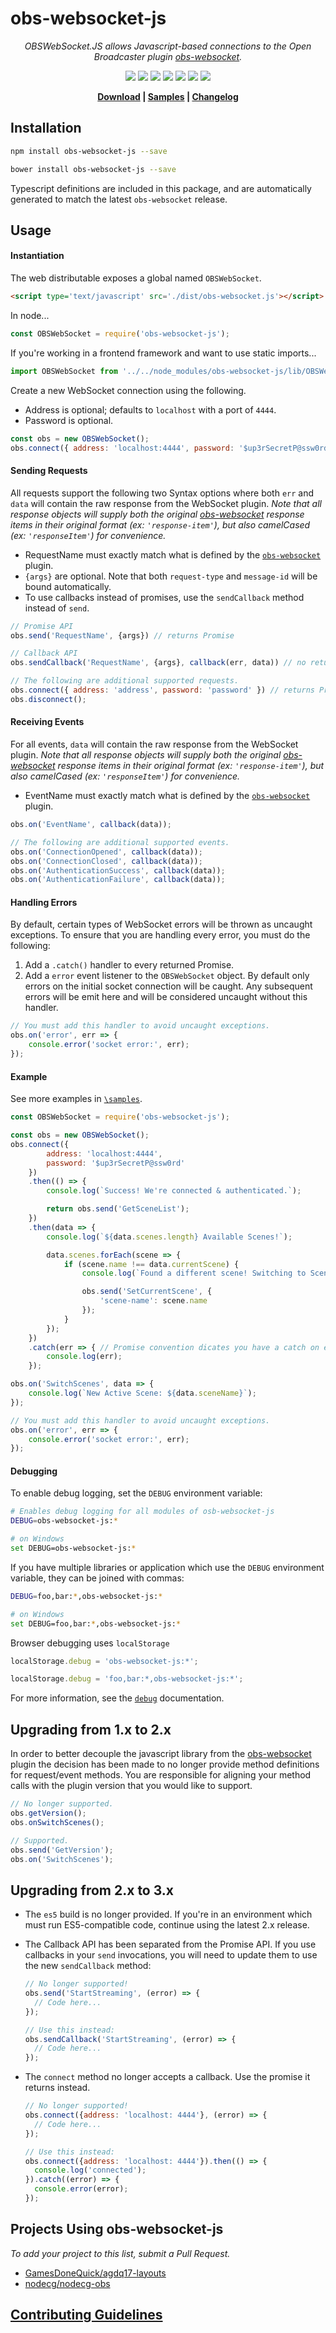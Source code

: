 # obs-websocket-js

<p align="center"><i>
OBSWebSocket.JS allows Javascript-based connections to the Open Broadcaster plugin <a href="https://github.com/Palakis/obs-websocket">obs-websocket</a>.
</i></p>

<p align="center">
  <a href="https://travis-ci.org/haganbmj/obs-websocket-js"><img src="https://img.shields.io/travis/haganbmj/obs-websocket-js/master.svg?style=flat"></a>
  <a href="https://coveralls.io/github/haganbmj/obs-websocket-js?branch=master"><img src="https://coveralls.io/repos/github/haganbmj/obs-websocket-js/badge.svg?branch=master"></a>
  <a href="https://libraries.io/bower/obs-websocket-js"><img src="https://img.shields.io/bower/v/obs-websocket-js.svg?style=flat"></a>
  <a href="https://www.npmjs.com/package/obs-websocket-js"><img src="https://img.shields.io/npm/v/obs-websocket-js.svg?style=flat"></a>
  <a href="https://www.npmjs.com/package/obs-websocket-js"><img src="https://img.shields.io/npm/dt/obs-websocket-js.svg"></a>
  <img src="https://img.shields.io/npm/l/obs-websocket-js.svg">
  <a href="https://greenkeeper.io/"><img src="https://badges.greenkeeper.io/haganbmj/obs-websocket-js.svg"></a>
</p>

<p align="center"><b>
  <a href="https://raw.githubusercontent.com/haganbmj/obs-websocket-js/gh-pages/dist/obs-websocket.js">Download</a> |
  <a href="https://github.com/haganbmj/obs-websocket-js/tree/master/samples">Samples</a> |
  <a href="https://github.com/haganbmj/obs-websocket-js/blob/gh-pages/CHANGELOG.md">Changelog</a>
</b></p>

## Installation

```sh
npm install obs-websocket-js --save

bower install obs-websocket-js --save
```

Typescript definitions are included in this package, and are automatically generated to match the latest `obs-websocket` release.

## Usage
#### Instantiation
The web distributable exposes a global named `OBSWebSocket`.

```html
<script type='text/javascript' src='./dist/obs-websocket.js'></script>
```

In node...

```js
const OBSWebSocket = require('obs-websocket-js');
```

If you're working in a frontend framework and want to use static imports...

```js
import OBSWebSocket from '../../node_modules/obs-websocket-js/lib/OBSWebSocket.js'; //relative path may vary depending on location of node_modules directory
```

Create a new WebSocket connection using the following.
- Address is optional; defaults to `localhost` with a port of `4444`.
- Password is optional.

```js
const obs = new OBSWebSocket();
obs.connect({ address: 'localhost:4444', password: '$up3rSecretP@ssw0rd' });
```

#### Sending Requests
All requests support the following two Syntax options where both `err` and `data` will contain the raw response from the WebSocket plugin.
_Note that all response objects will supply both the original [obs-websocket][link-obswebsocket] response items in their original format (ex: `'response-item'`), but also camelCased (ex: `'responseItem'`) for convenience._
- RequestName must exactly match what is defined by the [`obs-websocket`][link-obswebsocket] plugin.
- `{args}` are optional. Note that both `request-type` and `message-id` will be bound automatically.
- To use callbacks instead of promises, use the `sendCallback` method instead of `send`.

```js
// Promise API
obs.send('RequestName', {args}) // returns Promise

// Callback API
obs.sendCallback('RequestName', {args}, callback(err, data)) // no return value

// The following are additional supported requests.
obs.connect({ address: 'address', password: 'password' }) // returns Promise
obs.disconnect();
```

#### Receiving Events
For all events, `data` will contain the raw response from the WebSocket plugin.
_Note that all response objects will supply both the original [obs-websocket][link-obswebsocket] response items in their original format (ex: `'response-item'`), but also camelCased (ex: `'responseItem'`) for convenience._
- EventName must exactly match what is defined by the [`obs-websocket`][link-obswebsocket] plugin.

```js
obs.on('EventName', callback(data));

// The following are additional supported events.
obs.on('ConnectionOpened', callback(data));
obs.on('ConnectionClosed', callback(data));
obs.on('AuthenticationSuccess', callback(data));
obs.on('AuthenticationFailure', callback(data));
```

#### Handling Errors
By default, certain types of WebSocket errors will be thrown as uncaught exceptions.
To ensure that you are handling every error, you must do the following:
1. Add a `.catch()` handler to every returned Promise.
2. Add a `error` event listener to the `OBSWebSocket` object. By default only errors on the initial socket connection will be caught. Any subsequent errors will be emit here and will be considered uncaught without this handler.

```js
// You must add this handler to avoid uncaught exceptions.
obs.on('error', err => {
    console.error('socket error:', err);
});
```

#### Example
See more examples in [`\samples`](samples).
```js
const OBSWebSocket = require('obs-websocket-js');

const obs = new OBSWebSocket();
obs.connect({
        address: 'localhost:4444',
        password: '$up3rSecretP@ssw0rd'
    })
    .then(() => {
        console.log(`Success! We're connected & authenticated.`);

        return obs.send('GetSceneList');
    })
    .then(data => {
        console.log(`${data.scenes.length} Available Scenes!`);

        data.scenes.forEach(scene => {
            if (scene.name !== data.currentScene) {
                console.log(`Found a different scene! Switching to Scene: ${scene.name}`);

                obs.send('SetCurrentScene', {
                    'scene-name': scene.name
                });
            }
        });
    })
    .catch(err => { // Promise convention dicates you have a catch on every chain.
        console.log(err);
    });

obs.on('SwitchScenes', data => {
    console.log(`New Active Scene: ${data.sceneName}`);
});

// You must add this handler to avoid uncaught exceptions.
obs.on('error', err => {
    console.error('socket error:', err);
});
```

#### Debugging
To enable debug logging, set the `DEBUG` environment variable:

```sh
# Enables debug logging for all modules of osb-websocket-js
DEBUG=obs-websocket-js:*

# on Windows
set DEBUG=obs-websocket-js:*
```

If you have multiple libraries or application which use the `DEBUG` environment variable, they can be joined with commas:

```sh
DEBUG=foo,bar:*,obs-websocket-js:*

# on Windows
set DEBUG=foo,bar:*,obs-websocket-js:*
```

Browser debugging uses `localStorage`

```js
localStorage.debug = 'obs-websocket-js:*';

localStorage.debug = 'foo,bar:*,obs-websocket-js:*';
```

For more information, see the [`debug`][link-debug] documentation.

## Upgrading from 1.x to 2.x
In order to better decouple the javascript library from the [obs-websocket][link-obswebsocket] plugin the decision has been made to no longer provide method definitions for request/event methods. You are responsible for aligning your method calls with the plugin version that you would like to support.

```js
// No longer supported.
obs.getVersion();
obs.onSwitchScenes();

// Supported.
obs.send('GetVersion');
obs.on('SwitchScenes');
```

## Upgrading from 2.x to 3.x
- The `es5` build is no longer provided. If you're in an environment which must run ES5-compatible code, continue using the latest 2.x release.
- The Callback API has been separated from the Promise API. If you use callbacks in your `send` invocations, you will need to update them to use the new `sendCallback` method:

  ```js
  // No longer supported!
  obs.send('StartStreaming', (error) => {
    // Code here...
  });

  // Use this instead:
  obs.sendCallback('StartStreaming', (error) => {
    // Code here...
  });
  ```

- The `connect` method no longer accepts a callback. Use the promise it returns instead.

  ```js
  // No longer supported!
  obs.connect({address: 'localhost: 4444'}, (error) => {
    // Code here...
  });

  // Use this instead:
  obs.connect({address: 'localhost: 4444'}).then(() => {
    console.log('connected');
  }).catch((error) => {
    console.error(error);
  });
  ```

## Projects Using **obs-websocket-js**
_To add your project to this list, submit a Pull Request._
- [GamesDoneQuick/agdq17-layouts](https://github.com/GamesDoneQuick/agdq17-layouts)
- [nodecg/nodecg-obs](https://github.com/nodecg/nodecg-obs)

## [Contributing Guidelines][link-contributing]



  [badge-build-status]: https://img.shields.io/travis/haganbmj/obs-websocket-js/master.svg?style=flat "Travis Status"
  [badge-tag]: https://img.shields.io/github/tag/haganbmj/obs-websocket-js.svg?style=flat "Latest Tag"
  [badge-release]: https://img.shields.io/github/release/haganbmj/obs-websocket-js.svg?style=flat "Latest Release"
  [badge-coveralls]: https://coveralls.io/repos/github/haganbmj/obs-websocket-js/badge.svg?branch=master "Coveralls Status"
  [badge-npm-downloads]: https://img.shields.io/npm/dt/obs-websocket-js.svg "NPM Downloads"

  [link-obswebsocket]: https://github.com/Palakis/obs-websocket "OBS WebSocket Plugin"
  [link-Travis-CI]: https://travis-ci.org/haganbmj/obs-websocket-js "Travis CI"
  [link-Coveralls]: https://coveralls.io/github/haganbmj/obs-websocket-js?branch=master "Coveralls"
  [link-releases]:  https://github.com/haganbmj/obs-websocket-js/releases "obs-websocket-js Releases"
  [link-tags]: https://github.com/haganbmj/obs-websocket-js/tags "obs-websocket-js Tags"
  [link-download]: https://raw.githubusercontent.com/haganbmj/obs-websocket-js/gh-pages/dist/obs-websocket.js "Download"
  [link-documentation]: https://github.com/haganbmj/obs-websocket-js/blob/gh-pages/DOCUMENTATION.md "Documentation"
  [link-samples]: https://github.com/haganbmj/obs-websocket-js/tree/master/samples "Samples"
  [link-changelog]: https://github.com/haganbmj/obs-websocket-js/blob/gh-pages/CHANGELOG.md "Changelog"
  [link-contributing]: .github/CONTRIBUTING.md "Contributing"
  [link-debug]: https://github.com/visionmedia/debug "Debug Documentation"
